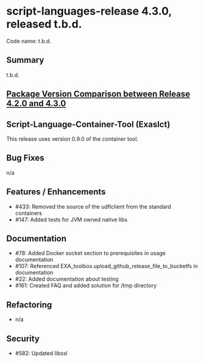 # script-languages-release 4.3.0, released t.b.d.

Code name: t.b.d.

## Summary

t.b.d.

## [Package Version Comparison between Release 4.2.0 and 4.3.0](package_diffs/4.3.0/README.md)
  
## Script-Language-Container-Tool (Exaslct)

This release uses version 0.9.0 of the container tool.

## Bug Fixes

n/a

## Features / Enhancements

 - #433: Removed the source of the udflclient from the standard containers
 - #147: Added tests for JVM owned native libs

## Documentation

 - #78: Added Docker socket section to prerequisites in usage documentation
 - #107: Referenced EXA_toolbox.upload_github_release_file_to_bucketfs in documentation
 - #22: Added documentation about testing
 - #161: Created FAQ and added solution for /tmp directory

## Refactoring

- n/a

## Security

 - #582: Updated libssl
